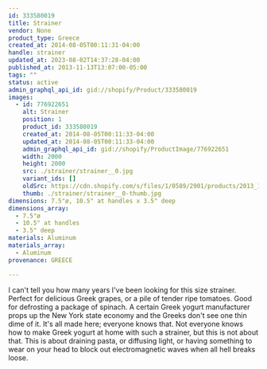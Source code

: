 ```yaml
---
id: 333580019
title: Strainer
vendor: None
product_type: Greece
created_at: 2014-08-05T00:11:31-04:00
handle: strainer
updated_at: 2023-08-02T14:37:28-04:00
published_at: 2013-11-13T13:07:00-05:00
tags: ""
status: active
admin_graphql_api_id: gid://shopify/Product/333580019
images:
  - id: 776922651
    alt: Strainer
    position: 1
    product_id: 333580019
    created_at: 2014-08-05T00:11:33-04:00
    updated_at: 2014-08-05T00:11:33-04:00
    admin_graphql_api_id: gid://shopify/ProductImage/776922651
    width: 2000
    height: 2000
    src: ./strainer/strainer__0.jpg
    variant_ids: []
    oldSrc: https://cdn.shopify.com/s/files/1/0589/2901/products/2013_11_09_Kiosk_1133.jpeg?v=1407211893
    thumb: ./strainer/strainer__0-thumb.jpg
dimensions: 7.5"ø, 10.5" at handles x 3.5" deep
dimensions_array:
  - 7.5"ø
  - 10.5" at handles
  - 3.5" deep
materials: Aluminum
materials_array:
  - Aluminum
provenance: GREECE

---
```


I can't tell you how many years I've been looking for this size strainer. Perfect for delicious Greek grapes, or a pile of tender ripe tomatoes. Good for defrosting a package of spinach. A certain Greek yogurt manufacturer props up the New York state economy and the Greeks don't see one thin dime of it. It's all made here; everyone knows that. Not everyone knows how to make Greek yogurt at home with such a strainer, but this is not about that. This is about draining pasta, or diffusing light, or having something to wear on your head to block out electromagnetic waves when all hell breaks loose.